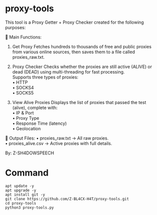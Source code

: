 # proxy-tools

This tool is a Proxy Getter + Proxy Checker created for the following purposes:

🔧 Main Functions:

1. Get Proxy
Fetches hundreds to thousands of free and public proxies from various online sources, then saves them to a file called proxies_raw.txt.

2. Proxy Checker
Checks whether the proxies are still active (ALIVE) or dead (DEAD) using multi-threading for fast processing.  
Supports three types of proxies:  
• HTTP  
• SOCKS4  
• SOCKS5

3. View Alive Proxies
Displays the list of proxies that passed the test (alive), complete with:  
• IP & Port  
• Proxy Type  
• Response Time (latency)  
• Geolocation

📁 Output Files:
• proxies_raw.txt → All raw proxies.  
• proxies_alive.csv → Active proxies with full details.

By: Z-SH4DOWSPEECH

# Command
```
apt update -y
apt upgrade -y
apt install git -y
git clone https://github.com/Z-BL4CX-H4T/proxy-tools.git
cd proxy-tools
python3 proxy-tools.py
```
